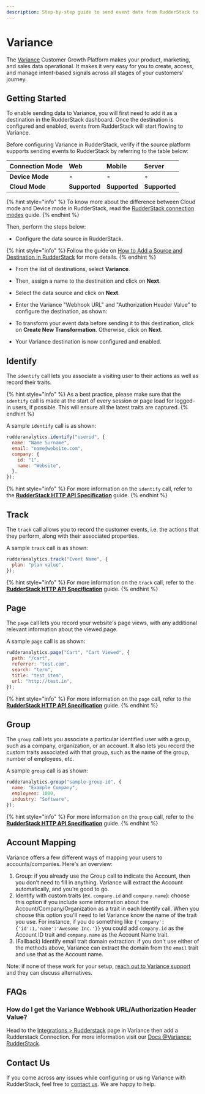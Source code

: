 ```yaml
---
description: Step-by-step guide to send event data from RudderStack to Variance.
---
```


# Variance

The [Variance](https://www.variance.com) Customer Growth Platform makes your product, marketing, and sales data operational. It makes it very easy for you to create, access, and manage intent-based signals across all stages of your customers' journey.

## Getting Started <a id="getting-started"></a>

To enable sending data to Variance, you will first need to add it as a destination in the RudderStack dashboard. Once the destination is configured and enabled, events from RudderStack will start flowing to Variance.

Before configuring Variance in RudderStack, verify if the source platform supports sending events to RudderStack by referring to the table below:

| **Connection Mode** | **Web**       | **Mobile**    | **Server**    |
| :------------------ | :------------ | :------------ | :------------ |
| **Device Mode**     | **-**         | **-**         | **-**         |
| **Cloud Mode**      | **Supported** | **Supported** | **Supported** |

{% hint style="info" %}
To know more about the difference between Cloud mode and Device mode in RudderStack, read the [RudderStack connection modes](https://docs.rudderstack.com/get-started/rudderstack-connection-modes) guide.
{% endhint %}

Then, perform the steps below:

- Configure the data source in RudderStack.

{% hint style="info" %}
Follow the guide on [How to Add a Source and Destination in RudderStack](https://docs.rudderstack.com/how-to-guides/adding-source-and-destination-rudderstack) for more details.
{% endhint %}

- From the list of destinations, select **Variance**.

<!--TODO-->

- Then, assign a name to the destination and click on **Next**.

<!--TODO-->

- Select the data source and click on **Next**.

<!--TODO-->

- Enter the Variance "Webhook URL" and "Authorization Header Value" to configure the destination, as shown:

<!--TODO-->

- To transform your event data before sending it to this destination, click on **Create New Transformation**. Otherwise, click on **Next**.

<!--TODO-->

- Your Variance destination is now configured and enabled.

<!--TODO-->

## Identify

The `identify` call lets you associate a visiting user to their actions as well as record their traits.

{% hint style="info" %}
As a best practice, please make sure that the `identify` call is made at the start of every session or page load for logged-in users, if possible. This will ensure all the latest traits are captured.
{% endhint %}

A sample `identify` call is as shown:

```javascript
rudderanalytics.identify("userid", {
  name: "Name Surname",
  email: "name@website.com",
  company: {
    id: "1",
    name: "Website",
  },
});
```

{% hint style="info" %}
For more information on the `identify` call, refer to the [**RudderStack HTTP API Specification**](https://docs.rudderstack.com/rudderstack-api-spec/http-api-specification) guide.
{% endhint %}

## Track

The `track` call allows you to record the customer events, i.e. the actions that they perform, along with their associated properties.

A sample `track` call is as shown:

```javascript
rudderanalytics.track("Event Name", {
  plan: "plan value",
});
```

{% hint style="info" %}
For more information on the `track` call, refer to the [**RudderStack HTTP API Specification**](https://docs.rudderstack.com/rudderstack-api-spec/http-api-specification) guide.
{% endhint %}

## Page

The `page` call lets you record your website's page views, with any additional relevant information about the viewed page.

A sample `page` call is as shown:

```javascript
rudderanalytics.page("Cart", "Cart Viewed", {
  path: "/cart",
  referrer: "test.com",
  search: "term",
  title: "test_item",
  url: "http://test.in",
});
```

{% hint style="info" %}
For more information on the `page` call, refer to the [**RudderStack HTTP API Specification**](https://docs.rudderstack.com/rudderstack-api-spec/http-api-specification) guide.
{% endhint %}

## Group

The `group` call lets you associate a particular identified user with a group, such as a company, organization, or an account. It also lets you record the custom traits associated with that group, such as the name of the group, number of employees, etc.

A sample `group` call is as shown:

```javascript
rudderanalytics.group("sample-group-id", {
  name: "Example Company",
  employees: 1000,
  industry: "Software",
});
```

{% hint style="info" %}
For more information on the `group` call, refer to the [**RudderStack HTTP API Specification**](https://docs.rudderstack.com/rudderstack-api-spec/http-api-specification) guide.
{% endhint %}

## Account Mapping

Variance offers a few different ways of mapping your users to accounts/companies. Here's an overview:

1. Group: if you already use the Group call to indicate the Account, then you don’t need to fill in anything. Variance will extract the Account automatically, and you’re good to go.
1. Identify with custom traits (ex. `company.id` and `company.name`): choose this option if you include some information about the Account/Company/Organization as a trait in each Identify call. When you choose this option you'll need to let Variance know the name of the trait you use. For instance, if you do something like `{'company':{'id':1,'name':'Awesome Inc.'}}` you could add `company.id` as the Account ID trait and `company.name` as the Account Name trait.
1. (Fallback) Identify email trait domain extraction: if you don't use either of the methods above, Variance can extract the domain from the `email` trait and use that as the Account name.

Note: if none of these work for your setup, [reach out to Variance support](mailto:support@variance.com) and they can discuss alternatives.

## FAQs

### How do I get the Variance Webhook URL/Authorization Header Value?

Head to the [Integrations > Rudderstack](https://app.variance.com/integrations) page in Variance then add a Rudderstack Connection. For more information visit our [Docs @Variance: RudderStack](https://www.variance.com/docs/rudderstack).

## Contact Us

If you come across any issues while configuring or using Variance with RudderStack, feel free to [contact us](mailto:support@variance.com). We are happy to help.
